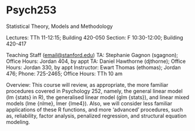 # Psych253
Statistical Theory, Models and Methodology

Lectures: TTh 11-12:15; Building 420-050
Section: F 10:30-12:00; Building 420-417

Teaching Staff (email@stanford.edu)
TA: Stephanie Gagnon (sgagnon);
Office Hours: Jordan 404, by appt
TA: Daniel Hawthorne (djthorne);
Office Hours: Jordan 330, by appt
Instructor: Ewart Thomas (ethomas);
Jordan 476; Phone: 725-2465; 
Office Hours: TTh 10 am

Overview: 
This course will review, as appropriate, the more familiar procedures covered in Psychology 252, namely, the general linear model (lm {stats} in R), the generalised linear model (glm {stats}), and linear mixed models (lme {nlme}, lmer {lme4}).  Also, we will consider less familiar applications of these R functions, and more ‘advanced’ procedures, such as, reliability, factor analysis, penalized regression, and structural equation modeling. 
